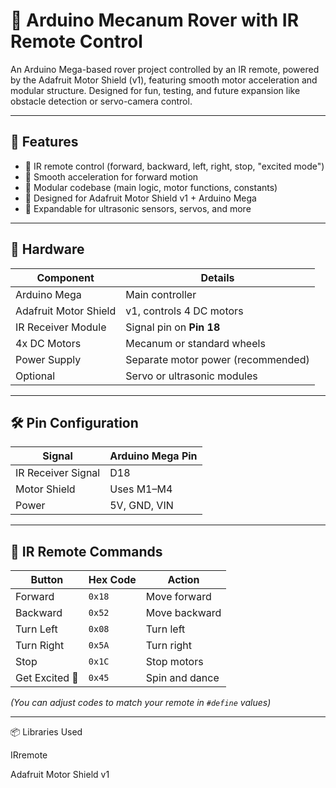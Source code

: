 # 🤖 Arduino Mecanum Rover with IR Remote Control

An Arduino Mega-based rover project controlled by an IR remote, powered by the Adafruit Motor Shield (v1), featuring smooth motor acceleration and modular structure. Designed for fun, testing, and future expansion like obstacle detection or servo-camera control.

---

## 🚀 Features

- 🔁 IR remote control (forward, backward, left, right, stop, "excited mode")
- 💨 Smooth acceleration for forward motion
- 🧱 Modular codebase (main logic, motor functions, constants)
- 🧠 Designed for Adafruit Motor Shield v1 + Arduino Mega
- 🔌 Expandable for ultrasonic sensors, servos, and more

---

## 🧰 Hardware

| Component             | Details                        |
|-----------------------|--------------------------------|
| Arduino Mega          | Main controller                |
| Adafruit Motor Shield | v1, controls 4 DC motors       |
| IR Receiver Module    | Signal pin on **Pin 18**       |
| 4x DC Motors          | Mecanum or standard wheels     |
| Power Supply          | Separate motor power (recommended) |
| Optional              | Servo or ultrasonic modules    |

---

## 🛠 Pin Configuration

| Signal              | Arduino Mega Pin |
|---------------------|------------------|
| IR Receiver Signal  | D18              |
| Motor Shield        | Uses M1–M4       |
| Power               | 5V, GND, VIN     |

---

## 🧩 IR Remote Commands

| Button        | Hex Code | Action         |
|---------------|----------|----------------|
| Forward       | `0x18`   | Move forward   |
| Backward      | `0x52`   | Move backward  |
| Turn Left     | `0x08`   | Turn left      |
| Turn Right    | `0x5A`   | Turn right     |
| Stop          | `0x1C`   | Stop motors    |
| Get Excited 🎉 | `0x45`   | Spin and dance |

*(You can adjust codes to match your remote in `#define` values)*

---
📦 Libraries Used

IRremote

Adafruit Motor Shield v1

